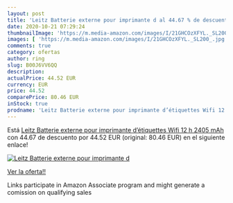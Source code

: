 ```yaml
---
layout: post
title: 'Leitz Batterie externe pour imprimante d al 44.67 % de descuento'
date: 2020-10-21 07:29:24
thumbnailImage: 'https://m.media-amazon.com/images/I/21GHCOzXFYL._SL200_.jpg'
images: [ 'https://m.media-amazon.com/images/I/21GHCOzXFYL._SL200_.jpg' ]
comments: true
category: ofertas
author: ring
slug: B00J6VV6QQ
description:
actualPrice: 44.52 EUR
currency: EUR
price: 44.52
comparePrice: 80.46 EUR
inStock: true
prodname: 'Leitz Batterie externe pour imprimante d’étiquettes Wifi 12 h 2405 mAh'
---
```


Está [Leitz Batterie externe pour imprimante d’étiquettes Wifi 12 h 2405 mAh](https://www.amazon.fr/dp/B00J6VV6QQ/?tag=tolees0d-21) con 44.67 de descuento por 44.52 EUR (original: 80.46 EUR) en el siguiente enlace!

[![Leitz Batterie externe pour imprimante d](https://m.media-amazon.com/images/I/21GHCOzXFYL._SL200_.jpg)](https://www.amazon.fr/dp/B00J6VV6QQ/?tag=tolees0d-21)

[Ver la oferta!!](https://www.amazon.fr/dp/B00J6VV6QQ/?tag=tolees0d-21)

Links participate in Amazon Associate program and might generate a comission on qualifying sales


